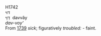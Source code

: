 <body>
  <p>H1742<br>  דּוּי  <br> דַּוָּי  ‎  davvây  <br><i>dav-voy‘ </i><br>From <a href="h1739.htm">1739</a>  <i>sick</i>; figuratively <i>troubled: - </i>faint.<br></p>
 </body>